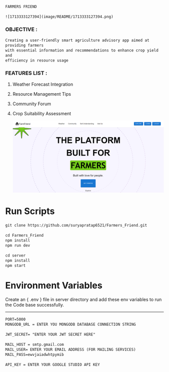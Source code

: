 # 
    FARMERS FRIEND

    ![1713333127394](image/README/1713333127394.png)

### OBJECTIVE : 

    Creating a user-friendly smart agriculture advisory app aimed at providing farmers
    with essential information and recommendations to enhance crop yield and
    efficiency in resource usage


### FEATURES LIST :

1. Weather Forecast Integration
2. Resource Management Tips
3. Community Forum
4. Crop Suitability Assessment


   ![1713333986299](image/README/1713333986299.png)


# Run Scripts

```Terminal
git clone https://github.com/suryapratap6521/Farmers_Friend.git

cd Farmers_Friend
npm install
npm run dev

cd server
npm install
npm start
```



# Environment Variables

  Create an { .env } file in server directory and add these env variables to run the Code base successfully.

---



```Terminal
PORT=5000
MONGODB_URL = ENTER YOU MONGODB DATABASE CONNECTION STRING

JWT_SECRET= "ENTER YOUR JWT SECRET HERE"

MAIL_HOST = smtp.gmail.com
MAIL_USER= ENTER YOUR EMAIL ADDRESS (FOR MAILING SERVICES)
MAIL_PASS=ewvjaiadwhtpymib

API_KEY = ENTER YOUR GOOGLE STUDIO API KEY
```
